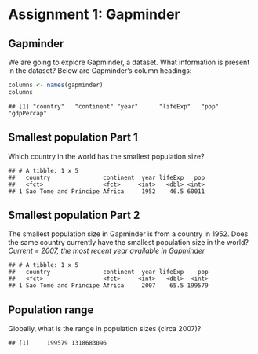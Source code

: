 Assignment 1: Gapminder
================

## Gapminder

We are going to explore Gapminder, a dataset. What information is
present in the dataset? Below are Gapminder’s column headings:

``` r
columns <- names(gapminder)
columns
```

    ## [1] "country"   "continent" "year"      "lifeExp"   "pop"       "gdpPercap"

## Smallest population Part 1

Which country in the world has the smallest population size?

    ## # A tibble: 1 x 5
    ##   country               continent  year lifeExp   pop
    ##   <fct>                 <fct>     <int>   <dbl> <int>
    ## 1 Sao Tome and Principe Africa     1952    46.5 60011

## Smallest population Part 2

The smallest population size in Gapminder is from a country in 1952.
Does the same country currently have the smallest population size in the
world? *Current = 2007, the most recent year available in Gapminder*

    ## # A tibble: 1 x 5
    ##   country               continent  year lifeExp    pop
    ##   <fct>                 <fct>     <int>   <dbl>  <int>
    ## 1 Sao Tome and Principe Africa     2007    65.5 199579

## Population range

Globally, what is the range in population sizes (circa 2007)?

    ## [1]     199579 1318683096
